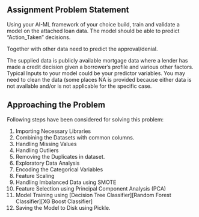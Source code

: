 ## Assignment Problem Statement

Using your AI-ML framework of your choice build, train and validate a model on the attached loan data. The model should be able to predict “Action_Taken” decisions.

Together with other data need to predict the approval/denial.

The supplied data is publicly available mortgage data where a lender has made a credit decision given a borrower’s profile and various other factors. Typical Inputs to your model could be your predictor variables. You may need to clean the data (some places NA is provided because either data is not available and/or is not applicable for the specific case.

## Approaching the Problem
Following steps have been considered for solving this problem:
1. Importing Necessary Libraries
2. Combining the Datasets with common columns.
3. Handling Missing Values
4. Handling Outliers
5. Removing the Duplicates in dataset.
6. Exploratory Data Analysis
7. Encoding the Categorical Variables
8. Feature Scaling
9. Handling Imbalanced Data using SMOTE
10. Feature Selection using Principal Component Analysis (PCA)
11. Model Training using [Decision Tree Classifier][Random Forest Classifier][XG Boost Classifier]
12. Saving the Model to Disk using Pickle.
